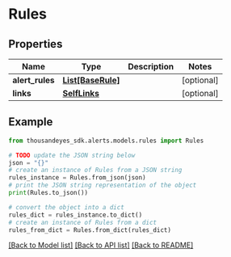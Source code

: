 # Rules


## Properties

Name | Type | Description | Notes
------------ | ------------- | ------------- | -------------
**alert_rules** | [**List[BaseRule]**](BaseRule.md) |  | [optional] 
**links** | [**SelfLinks**](SelfLinks.md) |  | [optional] 

## Example

```python
from thousandeyes_sdk.alerts.models.rules import Rules

# TODO update the JSON string below
json = "{}"
# create an instance of Rules from a JSON string
rules_instance = Rules.from_json(json)
# print the JSON string representation of the object
print(Rules.to_json())

# convert the object into a dict
rules_dict = rules_instance.to_dict()
# create an instance of Rules from a dict
rules_from_dict = Rules.from_dict(rules_dict)
```
[[Back to Model list]](../README.md#documentation-for-models) [[Back to API list]](../README.md#documentation-for-api-endpoints) [[Back to README]](../README.md)


